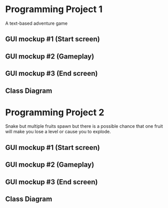 # Programming Project 1
A text-based adventure game 

## GUI mockup #1 (Start screen)

## GUI mockup #2 (Gameplay)

## GUI mockup #3 (End screen)

## Class Diagram

# Programming Project 2
Snake but multiple fruits spawn but there is a possible chance that one fruit will make you lose a level or cause you to explode.

## GUI mockup #1 (Start screen)

## GUI mockup #2 (Gameplay)

## GUI mockup #3 (End screen)

## Class Diagram
